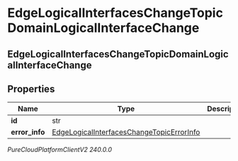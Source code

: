 # EdgeLogicalInterfacesChangeTopicDomainLogicalInterfaceChange

## EdgeLogicalInterfacesChangeTopicDomainLogicalInterfaceChange

## Properties

|Name | Type | Description | Notes|
|------------ | ------------- | ------------- | -------------|
| **id** | str |  | [optional] |
| **error_info** | [EdgeLogicalInterfacesChangeTopicErrorInfo](EdgeLogicalInterfacesChangeTopicErrorInfo) |  | [optional] |



_PureCloudPlatformClientV2 240.0.0_
